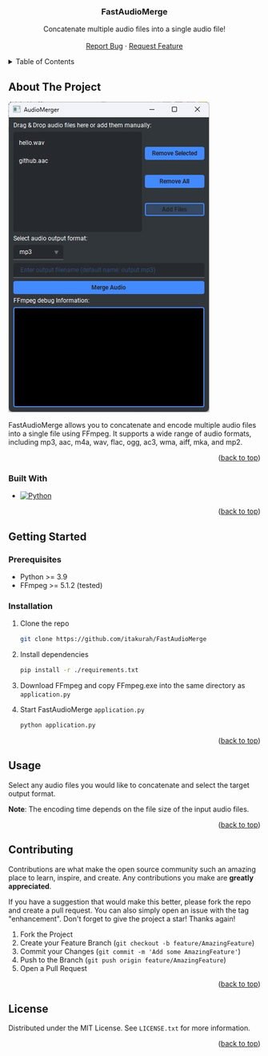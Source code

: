 <div id="top"></div>
<!-- PROJECT SHIELDS -->
<!--
*** I'm using markdown "reference style" links for readability.
*** Reference links are enclosed in brackets [ ] instead of parentheses ( ).
*** See the bottom of this document for the declaration of the reference variables
*** for contributors-url, forks-url, etc. This is an optional, concise syntax you may use.
*** https://www.markdownguide.org/basic-syntax/#reference-style-links
-->
<!-- PROJECT LOGO -->
<br />
<div align="center">

<h3 align="center">FastAudioMerge</h3>

  <p align="center">
    Concatenate multiple audio files into a single audio file! 
    <br />
    <br />
    <a href="https://github.com/itakurah/FastAudioMerge/issues">Report Bug</a>
    ·
    <a href="https://github.com/itakurah/FastAudioMerge/issues">Request Feature</a>
  </p>
</div>



<!-- TABLE OF CONTENTS -->
<details>
  <summary>Table of Contents</summary>
  <ol>
    <li>
      <a href="#about-the-project">About The Project</a>
      <ul>
        <li><a href="#built-with">Built With</a></li>
      </ul>
    </li>
    <li>
      <a href="#getting-started">Getting Started</a>
      <ul>
        <li><a href="#prerequisites">Prerequisites</a></li>
        <li><a href="#installation">Installation</a></li>
      </ul>
    </li>
    <li><a href="#usage">Usage</a></li>
    <li><a href="#contributing">Contributing</a></li>
    <li><a href="#license">License</a></li>
    <li><a href="#contact">Contact</a></li>
  </ol>
</details>



<!-- ABOUT THE PROJECT -->
## About The Project

[![Product Name Screen Shot][product-screenshot]](https://example.com)

FastAudioMerge allows you to concatenate and encode multiple audio files into a single file using FFmpeg. It supports a wide range of audio formats, including mp3, aac, m4a, wav, flac, ogg, ac3, wma, aiff, mka, and mp2.

<p align="right">(<a href="#top">back to top</a>)</p>



### Built With

* [![Python][Python]][Python-url]

<p align="right">(<a href="#top">back to top</a>)</p>



<!-- GETTING STARTED -->
## Getting Started
### Prerequisites

* Python >= 3.9
* FFmpeg >= 5.1.2 (tested)

### Installation

1. Clone the repo
   ```sh
   git clone https://github.com/itakurah/FastAudioMerge
   ```
2. Install dependencies
   ```sh
   pip install -r ./requirements.txt
   ```
  
3. Download FFmpeg and copy FFmpeg.exe into the same directory as ```application.py```


4. Start FastAudioMerge `application.py`
   ```sh
   python application.py
   ```


<p align="right">(<a href="#top">back to top</a>)</p>



<!-- USAGE EXAMPLES -->
## Usage

Select any audio files you would like to concatenate and select the target output format.

**Note**: The encoding time depends on the file size of the input audio files.

<p align="right">(<a href="#top">back to top</a>)</p>


<!-- CONTRIBUTING -->
## Contributing

Contributions are what make the open source community such an amazing place to learn, inspire, and create. Any contributions you make are **greatly appreciated**.

If you have a suggestion that would make this better, please fork the repo and create a pull request. You can also simply open an issue with the tag "enhancement".
Don't forget to give the project a star! Thanks again!

1. Fork the Project
2. Create your Feature Branch (`git checkout -b feature/AmazingFeature`)
3. Commit your Changes (`git commit -m 'Add some AmazingFeature'`)
4. Push to the Branch (`git push origin feature/AmazingFeature`)
5. Open a Pull Request

<p align="right">(<a href="#top">back to top</a>)</p>



<!-- LICENSE -->
## License

Distributed under the MIT License. See `LICENSE.txt` for more information.

<p align="right">(<a href="#top">back to top</a>)</p>



<!-- MARKDOWN LINKS & IMAGES -->
<!-- https://www.markdownguide.org/basic-syntax/#reference-style-links -->
[product-screenshot]: images/screenshot.jpg
[Python]: https://img.shields.io/badge/python-3670A0?style=for-the-badge&logo=python&logoColor=ffdd54
[Python-url]: https://www.python.org/